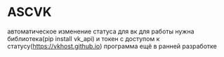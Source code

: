 # ASCVK
автоматическое изменение статуса для вк
для работы нужна библиотека(pip install vk_api) и токен с доступом к статусу(https://vkhost.github.io)
программа ещё в ранней разработке
